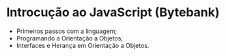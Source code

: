 # Introcução ao JavaScript (Bytebank)

- Primeiros passos com a linguagem;
- Programando a Orientação a Objetos;
- Interfaces e Herança em Orientação a Objetos.
